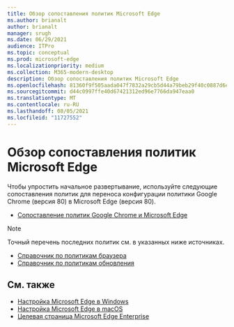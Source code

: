```yaml
---
title: Обзор сопоставления политик Microsoft Edge
ms.author: brianalt
author: brianalt
manager: srugh
ms.date: 06/29/2021
audience: ITPro
ms.topic: conceptual
ms.prod: microsoft-edge
ms.localizationpriority: medium
ms.collection: M365-modern-desktop
description: Обзор сопоставления политик Microsoft Edge
ms.openlocfilehash: 81360f9f505aada047f7832a29cb5d44a79beb29f40c0887d6e1c5501ca708a7
ms.sourcegitcommit: d44c0997ffe40d67421312ed96e7766da947eaa0
ms.translationtype: MT
ms.contentlocale: ru-RU
ms.lasthandoff: 08/05/2021
ms.locfileid: "11727552"
---
```

# <a name="microsoft-edge-policy-mapping-overview"></a>Обзор сопоставления политик Microsoft Edge

Чтобы упростить начальное развертывание, используйте следующие сопоставления политик для переноса конфигурации политики Google Chrome (версия 80) в Microsoft Edge (версия 80).

- [Сопоставление политик Google Chrome и Microsoft Edge](microsoft-edge-policy-map-chrome-to-newedge.md)

> [!NOTE]
> Точный перечень последних политик см. в указанных ниже источниках.
> - [Справочник по политикам браузера](microsoft-edge-policies.md)
> - [Справочник по политикам обновления](microsoft-edge-update-policies.md)

## <a name="see-also"></a>См. также
- [Настройка Microsoft Edge в Windows](configure-microsoft-edge.md)
- [Настройка Microsoft Edge в macOS](configure-microsoft-edge-on-mac.md)
- [Целевая страница Microsoft Edge Enterprise](https://aka.ms/EdgeEnterprise)
